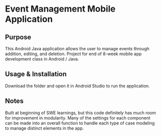 # Event Management Mobile Application
## Purpose
This Android Java application allows the user to manage events through addition, editing, and deletion. 
Project for end of 8-week mobile app development class in Android / Java.
## Usage & Installation
Download the folder and open it in Android Studio to run the application.
## Notes
Built at beginning of SWE learnings, but this code definitely has much room for improvement in modularity. Many of the settings for each component can be made into an overall function to handle each type of case modeling to manage distinct elements in the app.

